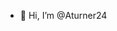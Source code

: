- 👋 Hi, I’m @Aturner24

<!---
Aturner24/Aturner24 is a ✨ special ✨ repository because its `README.md` (this file) appears on your GitHub profile.
You can click the Preview link to take a look at your changes.
--->
